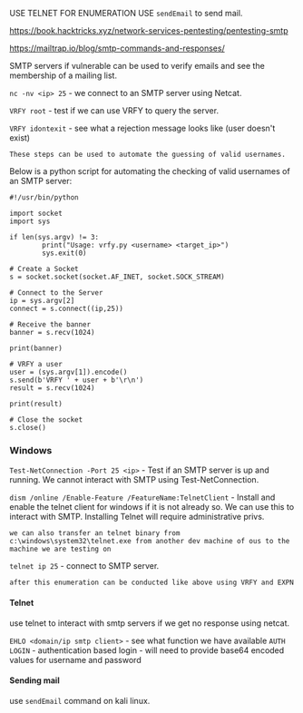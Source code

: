 
USE TELNET FOR ENUMERATION
USE `sendEmail` to send mail.

https://book.hacktricks.xyz/network-services-pentesting/pentesting-smtp

https://mailtrap.io/blog/smtp-commands-and-responses/

SMTP servers if vulnerable can be used to verify emails and see the membership of a mailing list.

`nc -nv <ip> 25` - we connect to an SMTP server using Netcat.

`VRFY root` - test if we can use VRFY to query the server.

`VRFY idontexit` - see what a rejection message looks like (user doesn't exist)

`These steps can be used to automate the guessing of valid usernames.`

Below is a python script for automating the checking of valid usernames of an SMTP server:

````
#!/usr/bin/python

import socket
import sys

if len(sys.argv) != 3:
        print("Usage: vrfy.py <username> <target_ip>")
        sys.exit(0)

# Create a Socket
s = socket.socket(socket.AF_INET, socket.SOCK_STREAM)

# Connect to the Server
ip = sys.argv[2]
connect = s.connect((ip,25))

# Receive the banner
banner = s.recv(1024)

print(banner)

# VRFY a user
user = (sys.argv[1]).encode()
s.send(b'VRFY ' + user + b'\r\n')
result = s.recv(1024)

print(result)

# Close the socket
s.close()
````


### Windows


`Test-NetConnection -Port 25 <ip>` - Test if an SMTP server is up and running. We cannot interact with SMTP using Test-NetConnection.

`dism /online /Enable-Feature /FeatureName:TelnetClient` -  Install and enable the telnet client for windows if it is not already so. We can use this to interact with SMTP. Installing Telnet will require administrative privs.

`we can also transfer an telnet binary from c:\windows\system32\telnet.exe from another dev machine of ous to the machine we are testing on`

`telnet ip 25` - connect to SMTP server.

`after this enumeration can be conducted like above using VRFY and EXPN`


#### Telnet

use telnet to interact with smtp servers if we get no response using netcat.

`EHLO <domain/ip smtp client>` - see what function we have available
`AUTH LOGIN` - authentication based login - will need to provide base64 encoded values for username and password


#### Sending mail

use `sendEmail` command on kali linux.